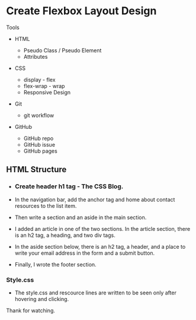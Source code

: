 # Create Flexbox Layout Design

Tools

- HTML
  - Pseudo Class / Pseudo Element
  - Attributes

- CSS
  - display - flex
  - flex-wrap - wrap
  - Responsive Design

- Git
  - git workflow

- GitHub
  - GitHub repo
  - GitHub issue
  - GitHub pages

## HTML Structure

- ### Create header h1 tag - The CSS Blog.

-  In the navigation bar, add the anchor tag and home about contact resources to the list item.
-  Then write a section and an aside in the main section.
-  I added an article in one of the two sections. In the article section, there is an h2 tag, a heading, and two div tags.
- In the aside section below, there is an h2 tag, a header, and a place to write your email address in the form and a submit button.
-  Finally, I wrote the footer section.

### Style.css

- The style.css and rescource lines are written to be seen only after hovering and clicking.

Thank for watching.